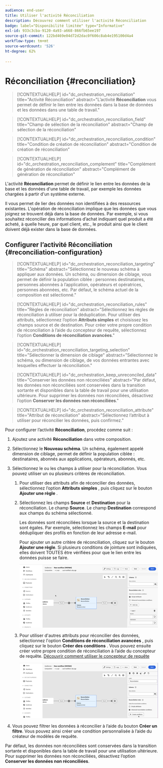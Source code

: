 ```yaml
---
audience: end-user
title: Utiliser l'activité Réconciliation
description: Découvrez comment utiliser l'activité Réconciliation
badge: label="Disponibilité limitée" type="Informative"
exl-id: 933c3cba-9120-4a93-a668-866fb65ee197
source-git-commit: 122bd469e04d72d2dac0f606c8ab4e195100d4a4
workflow-type: tm+mt
source-wordcount: '526'
ht-degree: 62%

---
```


# Réconciliation {#reconciliation}

>[!CONTEXTUALHELP]
>id="dc_orchestration_reconciliation"
>title="Activité Réconciliation"
>abstract="L’activité **Réconciliation** vous permet de définir le lien entre les données dans la base de données et les données dans une table de travail."

>[!CONTEXTUALHELP]
>id="dc_orchestration_reconciliation_field"
>title="Champ de sélection de la réconciliation"
>abstract="Champ de sélection de la réconciliation"

>[!CONTEXTUALHELP]
>id="dc_orchestration_reconciliation_condition"
>title="Condition de création de réconciliation"
>abstract="Condition de création de réconciliation"

>[!CONTEXTUALHELP]
>id="dc_orchestration_reconciliation_complement"
>title="Complément de génération de réconciliation"
>abstract="Complément de génération de réconciliation"

L&#39;activité **Réconciliation** permet de définir le lien entre les données de la base et les données d&#39;une table de travail, par exemple les données chargées à partir d&#39;un système externe.

<!--For example, the **Reconciliation** activity can be placed after a **Load file** activity to import non-standard data into the database. In this case, the **Reconciliation** activity lets you define the link between the data in the Adobe Campaign database and the data in the work table.-->

Il vous permet de lier des données non identifiées à des ressources existantes. L&#39;opération de réconciliation implique que les données que vous joignez se trouvent déjà dans la base de données. Par exemple, si vous souhaitez réconcilier des informations d’achat indiquant quel produit a été acheté, à quelle heure, par quel client, etc., le produit ainsi que le client doivent déjà exister dans la base de données.

## Configurer l’activité Réconciliation {#reconciliation-configuration}

>[!CONTEXTUALHELP]
>id="dc_orchestration_reconciliation_targeting"
>title="Schéma"
>abstract="Sélectionnez le nouveau schéma à appliquer aux données. Un schéma, ou dimension de ciblage, vous permet de définir la population ciblée : personnes destinataires, personnes abonnées à l’application, opérateurs et opératrices, personnes abonnées, etc. Par défaut, le schéma actuel de la composition est sélectionné."

>[!CONTEXTUALHELP]
>id="dc_orchestration_reconciliation_rules"
>title="Règles de réconciliation"
>abstract="Sélectionnez les règles de réconciliation à utiliser pour la déduplication. Pour utiliser des attributs, sélectionnez l’option **Attributs simples** et choisissez les champs source et de destination. Pour créer votre propre condition de réconciliation à l’aide du concepteur de requête, sélectionnez l’option **Conditions de réconciliation avancées**."

>[!CONTEXTUALHELP]
>id="dc_orchestration_reconciliation_targeting_selection"
>title="Sélectionner la dimension de ciblage"
>abstract="Sélectionnez le schéma, ou dimension de ciblage, de vos données entrantes avec lesquelles effectuer la réconciliation."

>[!CONTEXTUALHELP]
>id="dc_orchestration_keep_unreconciled_data"
>title="Conserver les données non réconciliées"
>abstract="Par défaut, les données non réconciliées sont conservées dans la transition sortante et disponibles dans la table de travail pour une utilisation ultérieure. Pour supprimer les données non réconciliées, désactivez l’option **Conserver les données non réconciliées**."

>[!CONTEXTUALHELP]
>id="dc_orchestration_reconciliation_attribute"
>title="Attribut de réconciliation"
>abstract="Sélectionnez l’attribut à utiliser pour réconcilier les données, puis confirmez."

Pour configurer l’activité **Réconciliation**, procédez comme suit :

1. Ajoutez une activité **Réconciliation** dans votre composition.

1. Sélectionnez le **Nouveau schéma**. Un schéma, également appelé dimension de ciblage, permet de définir la population ciblée : destinataires, abonnés aux applications, opérateurs, abonnés, etc.

1. Sélectionnez le ou les champs à utiliser pour la réconciliation. Vous pouvez utiliser un ou plusieurs critères de réconciliation.

   1. Pour utiliser des attributs afin de réconcilier des données, sélectionnez l’option **Attributs simples** , puis cliquez sur le bouton **Ajouter une règle** .
   1. Sélectionnez les champs **Source** et **Destination** pour la réconciliation. Le champ **Source**. Le champ **Destination** correspond aux champs du schéma sélectionné.

      Les données sont réconciliées lorsque la source et la destination sont égales. Par exemple, sélectionnez les champs **E-mail** pour dédupliquer des profils en fonction de leur adresse e-mail.

      Pour ajouter un autre critère de réconciliation, cliquez sur le bouton **Ajouter une règle**. Si plusieurs conditions de jointure sont indiquées, elles doivent TOUTES être vérifiées pour que le lien entre les données puisse se faire.

      ![](../assets/reconciliation-rules.png)

   1. Pour utiliser d&#39;autres attributs pour réconcilier des données, sélectionnez l&#39;option **Conditions de réconciliation avancées** , puis cliquez sur le bouton **Créer des conditions** . Vous pouvez ensuite créer votre propre condition de réconciliation à l’aide du concepteur de requête. [Découvrir comment utiliser le concepteur de requête](../../query/query-modeler-overview.md)

      ![](../assets/reconciliation-advanced.png)

1. Vous pouvez filtrer les données à réconcilier à l’aide du bouton **Créer un filtre**. Vous pouvez ainsi créer une condition personnalisée à l’aide du créateur de modèles de requête.

Par défaut, les données non réconciliées sont conservées dans la transition sortante et disponibles dans la table de travail pour une utilisation ultérieure. Pour supprimer les données non réconciliées, désactivez l’option **Conserver les données non réconciliées**.

<!--
## Example {#reconciliation-example}

The following example demonstrates a workflow that creates an audience of profiles directly from an imported file containing new clients. It is made up of the following activities:

The workflow is designed as follows:

![](../assets/workflow-reconciliation-sample-1.0.png)

 
It is built with the following activities:

* A [Load file](load-file.md) activity uploads a file containing profiles data that were extracted from an external tool.

    For example:

    ```
    lastname;firstname;email;birthdate;
    JACKMAN;Megan;megan.jackman@testmail.com;07/08/1975;
    PHILLIPS;Edward;phillips@testmail.com;09/03/1986;
    WEAVER;Justin;justin_w@testmail.com;11/15/1990;
    MARTIN;Babe;babeth_martin@testmail.net;11/25/1964;
    REESE;Richard;rreese@testmail.com;02/08/1987;
    ```

* A **Reconciliation** activity which identifies the incoming data as profiles, by using the **email** and **Date of birth** fields as reconciliation criteria.

    ![](../assets/workflow-reconciliation-sample-1.1.png)

* A [Save audience](save-audience.md) activity to create a new audience based on these updates. You can also replace the **Save audience** activity by an **End** activity if no specific audience needs to be created or updated. Recipient profiles are updated in any case when you run the workflow.


## Compatibility {#reconciliation-compat}

The **Reconciliation** activity does not exist in the Client console. All **Enrichments** activities created in the Client console with the reconciliation options enabled are displayed as **Reconciliation** activities in Campaign Web user interface.
-->
